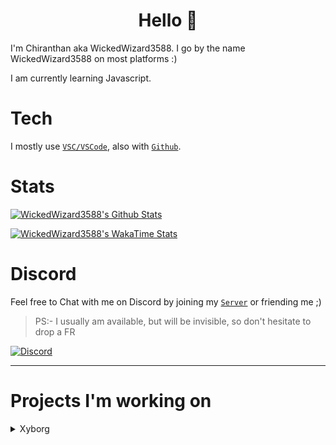 <h1 align = "center">Hello 👋</h1>

I'm Chiranthan aka WickedWizard3588. I go by the name WickedWizard3588 on most platforms :)

I am currently learning Javascript.

# Tech

I mostly use [`VSC/VSCode`](https://code.visualstudio.com/), also with [`Github`](https://github.com/).


# Stats

[![WickedWizard3588's Github Stats](https://github-readme-stats.vercel.app/api?username=WickedWizard3588&count_private=true&theme=dark)](https://github.com/WickedWizard3588)

[![WickedWizard3588's WakaTime Stats](https://github-readme-stats.vercel.app/api/wakatime?username=e8c397a1-a854-4330-8f26-3a692c5f6173&layout=compact&theme=dark)](https://github.com/WickedWizard3588)

# Discord

Feel free to Chat with me on Discord by joining my [`Server`](https://dsc.gg/gamerscorner) or friending me ;)

> PS:- I usually am available, but will be invisible, so don't hesitate to drop a FR

[![Discord](https://discord.c99.nl/widget/theme-3/719421577086894101.png)](https://dsc.gg/gamerscorner)

---

# Projects I'm working on

<details>
    <summary>Xyborg</summary>
    <br>
    Xyborg, a multi-functional Discord Bot I'm working on. It is still in Beta Stage and not even halfway completed. Around 15 commands, including Owner Only ones. You can invite it <a href = "https://dsc.gg/invitexyborg" target = "_blank">here</a> and find the Support Server <a href = "https://dsc.gg/xyborg" target = "_blank">here</a>.
    </br>
</details>
